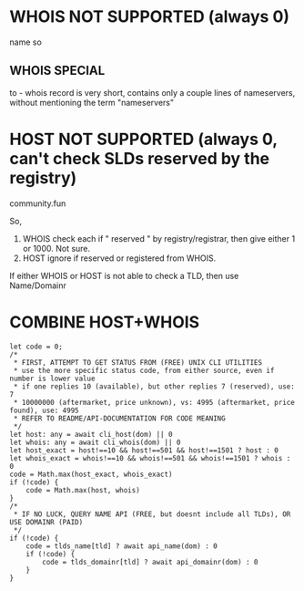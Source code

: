 ###

##

# WHOIS NOT SUPPORTED (always 0)

name
so

## WHOIS SPECIAL

to - whois record is very short, contains only a couple lines of nameservers, without mentioning the term "nameservers"

###

##

# HOST NOT SUPPORTED (always 0, can't check SLDs reserved by the registry)

community.fun

So,

1. WHOIS check each if " reserved " by registry/registrar, then give either 1 or 1000. Not sure.
2. HOST ignore if reserved or registered from WHOIS.

If either WHOIS or HOST is not able to check a TLD, then use Name/Domainr

###

##

# COMBINE HOST+WHOIS

```
let code = 0;
/*
 * FIRST, ATTEMPT TO GET STATUS FROM (FREE) UNIX CLI UTILITIES
 * use the more specific status code, from either source, even if number is lower value
 * if one replies 10 (available), but other replies 7 (reserved), use: 7
 * 10000000 (aftermarket, price unknown), vs: 4995 (aftermarket, price found), use: 4995
 * REFER TO README/API-DOCUMENTATION FOR CODE MEANING
 */
let host: any = await cli_host(dom) || 0
let whois: any = await cli_whois(dom) || 0
let host_exact = host!==10 && host!==501 && host!==1501 ? host : 0
let whois_exact = whois!==10 && whois!==501 && whois!==1501 ? whois : 0
code = Math.max(host_exact, whois_exact)
if (!code) {
    code = Math.max(host, whois)
}
/*
 * IF NO LUCK, QUERY NAME API (FREE, but doesnt include all TLDs), OR USE DOMAINR (PAID)
 */
if (!code) {
    code = tlds_name[tld] ? await api_name(dom) : 0
    if (!code) {
        code = tlds_domainr[tld] ? await api_domainr(dom) : 0
    }
}
```
